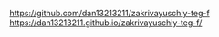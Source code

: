 https://github.com/dan13213211/zakrivayuschiy-teg-f
https://dan13213211.github.io/zakrivayuschiy-teg-f/
